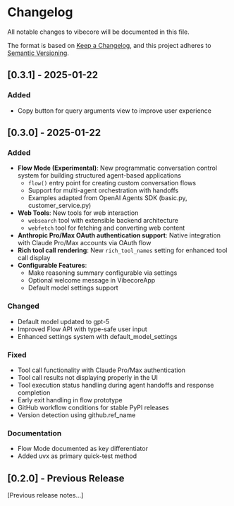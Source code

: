 # Changelog

All notable changes to vibecore will be documented in this file.

The format is based on [Keep a Changelog](https://keepachangelog.com/en/1.1.0/),
and this project adheres to [Semantic Versioning](https://semver.org/spec/v2.0.0.html).

## [0.3.1] - 2025-01-22

### Added
- Copy button for query arguments view to improve user experience

## [0.3.0] - 2025-01-22

### Added
- **Flow Mode (Experimental)**: New programmatic conversation control system for building structured agent-based applications
  - `flow()` entry point for creating custom conversation flows
  - Support for multi-agent orchestration with handoffs
  - Examples adapted from OpenAI Agents SDK (basic.py, customer_service.py)
- **Web Tools**: New tools for web interaction
  - `websearch` tool with extensible backend architecture
  - `webfetch` tool for fetching and converting web content
- **Anthropic Pro/Max OAuth authentication support**: Native integration with Claude Pro/Max accounts via OAuth flow
- **Rich tool call rendering**: New `rich_tool_names` setting for enhanced tool call display
- **Configurable Features**:
  - Make reasoning summary configurable via settings
  - Optional welcome message in VibecoreApp
  - Default model settings support

### Changed
- Default model updated to gpt-5
- Improved Flow API with type-safe user input
- Enhanced settings system with default_model_settings

### Fixed
- Tool call functionality with Claude Pro/Max authentication
- Tool call results not displaying properly in the UI
- Tool execution status handling during agent handoffs and response completion
- Early exit handling in flow prototype
- GitHub workflow conditions for stable PyPI releases
- Version detection using github.ref_name

### Documentation
- Flow Mode documented as key differentiator
- Added uvx as primary quick-test method

## [0.2.0] - Previous Release

[Previous release notes...]